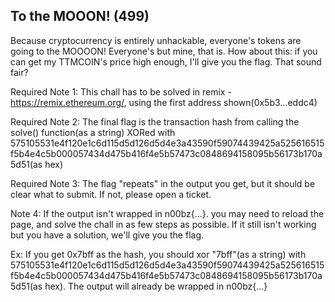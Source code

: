 
## To the MOOON! (499)
Because cryptocurrency is entirely unhackable, everyone's tokens are going to the MOOOON! Everyone's but mine, that is. How about this: if you can get my TTMCOIN's price high enough, I'll give you the flag. That sound fair?

Required Note 1: This chall has to be solved in remix - https://remix.ethereum.org/, using the first address shown(0x5b3...eddc4)

Required Note 2: The final flag is the transaction hash from calling the solve() function(as a string) XORed with 575105531e4f120e1c6d115d5d126d5d4e3a43590f59074439425a525616515f5b4e4c5b000057434d475b416f4e5b57473c0848694158095b56173b170a5d51(as hex)

Required Note 3: The flag "repeats" in the output you get, but it should be clear what to submit. If not, please open a ticket.

Note 4: If the output isn't wrapped in n00bz{...}. you may need to reload the page, and solve the chall in as few steps as possible. If it still isn't working but you have a solution, we'll give you the flag.

Ex: If you get 0x7bff as the hash, you should xor "7bff"(as a string) with 575105531e4f120e1c6d115d5d126d5d4e3a43590f59074439425a525616515f5b4e4c5b000057434d475b416f4e5b57473c0848694158095b56173b170a5d51(as hex). The output will already be wrapped in n00bz{...}
